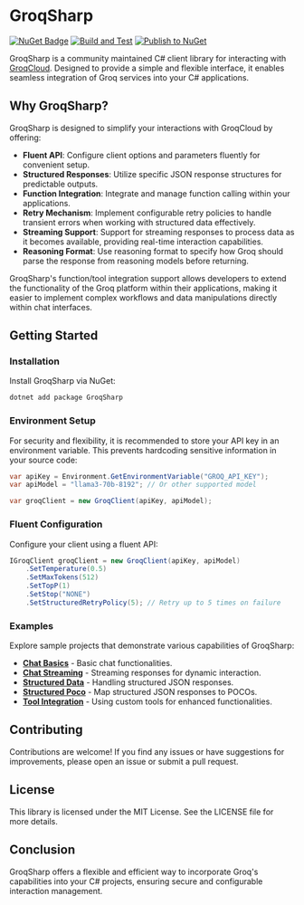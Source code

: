 # GroqSharp

[![NuGet Badge](https://buildstats.info/nuget/GroqSharp)](https://www.nuget.org/packages/GroqSharp)
[![Build and Test](https://github.com/Sarel-Esterhuizen/GroqSharp/actions/workflows/build-and-test.yml/badge.svg?branch=main)](https://github.com/Sarel-Esterhuizen/GroqSharp/actions/workflows/build-and-test.yml)
[![Publish to NuGet](https://github.com/Sarel-Esterhuizen/GroqSharp/actions/workflows/publish-to-nuget.yml/badge.svg)](https://github.com/Sarel-Esterhuizen/GroqSharp/actions/workflows/publish-to-nuget.yml)

GroqSharp is a community maintained C# client library for interacting with [GroqCloud](https://groq.com/). Designed to provide a simple and flexible interface, it enables seamless integration of Groq services into your C# applications.

## Why GroqSharp?

GroqSharp is designed to simplify your interactions with GroqCloud by offering:

- **Fluent API**: Configure client options and parameters fluently for convenient setup.
- **Structured Responses**: Utilize specific JSON response structures for predictable outputs.
- **Function Integration**: Integrate and manage function calling within your applications.
- **Retry Mechanism**: Implement configurable retry policies to handle transient errors when working with structured data effectively.
- **Streaming Support**: Support for streaming responses to process data as it becomes available, providing real-time interaction capabilities.
- **Reasoning Format**: Use reasoning format to specify how Groq should parse the response from reasoning models before returning.

GroqSharp's function/tool integration support allows developers to extend the functionality of the Groq platform within their applications, making it easier to implement complex workflows and data manipulations directly within chat interfaces.


## Getting Started

### Installation

Install GroqSharp via NuGet:

```bash
dotnet add package GroqSharp
```

### Environment Setup

For security and flexibility, it is recommended to store your API key in an environment variable. This prevents hardcoding sensitive information in your source code:

```csharp
var apiKey = Environment.GetEnvironmentVariable("GROQ_API_KEY");
var apiModel = "llama3-70b-8192"; // Or other supported model

var groqClient = new GroqClient(apiKey, apiModel);
```

### Fluent Configuration

Configure your client using a fluent API:

```csharp
IGroqClient groqClient = new GroqClient(apiKey, apiModel)
    .SetTemperature(0.5)
    .SetMaxTokens(512)
    .SetTopP(1)
    .SetStop("NONE")
    .SetStructuredRetryPolicy(5); // Retry up to 5 times on failure
```

### Examples

Explore sample projects that demonstrate various capabilities of GroqSharp:

- [**Chat Basics**](./Samples/GroqSharp.Samples.ChatBasics/README.md) - Basic chat functionalities.
- [**Chat Streaming**](./Samples/GroqSharp.Samples.ChatStreaming/README.md) - Streaming responses for dynamic interaction.
- [**Structured Data**](./Samples/GroqSharp.Samples.StructuredData/README.md) - Handling structured JSON responses.
- [**Structured Poco**](./Samples/GroqSharp.Samples.StructuredPoco/README.md) - Map structured JSON responses to POCOs.
- [**Tool Integration**](./Samples/GroqSharp.Samples.ToolIntegration/README.md) - Using custom tools for enhanced functionalities.

## Contributing

Contributions are welcome! If you find any issues or have suggestions for improvements, please open an issue or submit a pull request.

## License

This library is licensed under the MIT License. See the LICENSE file for more details.

## Conclusion

GroqSharp offers a flexible and efficient way to incorporate Groq's capabilities into your C# projects, ensuring secure and configurable interaction management.
